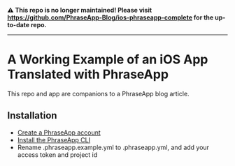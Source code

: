 **⚠️ This repo is no longer maintained! Please visit https://github.com/PhraseApp-Blog/ios-phraseapp-complete for the up-to-date repo.**

---

# A Working Example of an iOS App Translated with PhraseApp
This repo and app are companions to a PhraseApp blog article.

## Installation
- [Create a PhraseApp account](https://phraseapp.com/signup)
- [Install the PhraseApp CLI](https://help.phraseapp.com/phraseapp-for-developers/phraseapp-client/installation)
- Rename .phraseapp.example.yml to .phraseapp.yml, and add your access token and project id
